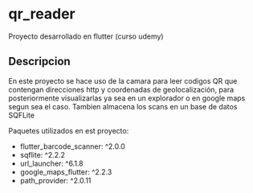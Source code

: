 # qr_reader

Proyecto desarrollado en flutter
(curso udemy)

## Descripcion

En este proyecto se hace uso de la camara para leer codigos QR que contengan direcciones http y coordenadas de geolocalización, para posteriormente visualizarlas ya sea en un explorador o en google maps segun sea el caso.
Tambien almacena los scans en un base de datos SQFLite

Paquetes utilizados en est proyecto:

-   flutter_barcode_scanner: ^2.0.0
-   sqflite: ^2.2.2
-   url_launcher: ^6.1.8
-   google_maps_flutter: ^2.2.3      
-   path_provider: ^2.0.11


